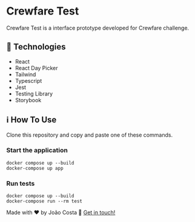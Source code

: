 # Crewfare Test
Crewfare Test is a interface prototype developed for Crewfare challenge.
## 🚀 Technologies
- React
- React Day Picker
- Tailwind
- Typescript
- Jest
- Testing Library
- Storybook
## ℹ️ How To Use
Clone this repository and copy and paste one of these commands.

### Start the application

~~~
docker compose up --build
docker-compose up app
~~~

### Run tests

~~~
docker compose up --build
docker-compose run --rm test
~~~


Made with ♥ by João Costa :wave: [Get in touch!](https://www.linkedin.com/in/joaosc17/)
